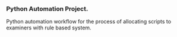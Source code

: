 ### Python Automation Project.

Python automation workflow for the process of allocating scripts to examiners with rule based system.
